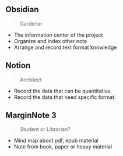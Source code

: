 ## Obsidian
> Gardener
-   The information center of the project
-   Organize and index other note
-   Arrange and record text format knowledge
## Notion
> Architect
- Record the data that can be quantitative.
- Record the data that need specific format.
## MarginNote 3
> Student or Librarian?
- Mind map about pdf, epub material
- Note from book, paper or heavy material